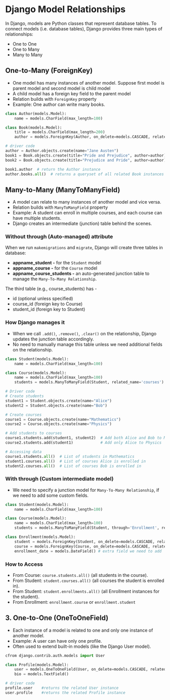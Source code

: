 # Django Model Relationships
In Django, models are Python classes that represent database tables. To connect models (i.e. database tables), Django provides three main types of relationships:
- One to One
- One to Many
- Many to Many
  

## One-to-Many (ForeignKey)
- One model has many instances of another model. Suppose first model is parent model and second model is child model
- A child model has a foreign key field to the parent model
- Relation builds with `ForeignKey` property
- Example: One author can write many books.

```py
class Author(models.Model):
    name = models.CharField(max_length=100)

class Book(models.Model):
    title = models.CharField(max_length=200)
    author = models.ForeignKey(Author, on_delete=models.CASCADE, related_name='books')

# driver code
author = Author.objects.create(name="Jane Austen")
book1 = Book.objects.create(title="Pride and Prejudice", author=author)
book2 = Book.objects.create(title="Prejudice and Pride", author=author)

book1.author  # return the Author instance
author.books.all()  # returns a queryset of all related Book instances
```


## Many-to-Many (ManyToManyField)
- A model can relate to many instances of another model and vice versa.
- Relation builds with `ManyToManyField` property
- Example: A student can enroll in multiple courses, and each course can have multiple students.
- Django creates an intermediate (junction) table behind the scenes.

### Without through (Auto-managed) attribute
When we run `makemigrations` and `migrate`, Django will create three tables in database:
- **appname_student -** for the `Student` model
- **appname_course -** for the `Course` model
- **appname_course_students -** an auto-generated junction table to manage the `Many-To-Many Relationship`.

The third table (e.g., course_students) has -
- id (optional unless specified)
- course_id (foreign key to Course)
- student_id (foreign key to Student)

### How Django manages it
- When we call `.add()`, `.remove()`, `.clear()` on the relationship, Django updates the junction table accordingly.
- No need to manually manage this table unless we need additional fields on the relationship.

```py
class Student(models.Model):
    name = models.CharField(max_length=100)

class Course(models.Model):
    name = models.CharField(max_length=100)
    students = models.ManyToManyField(Student, related_name='courses')

# Driver code
# Create students
student1 = Student.objects.create(name="Alice")
student2 = Student.objects.create(name="Bob")

# Create courses
course1 = Course.objects.create(name="Mathematics")
course2 = Course.objects.create(name="Physics")

# Add students to courses
course1.students.add(student1, student2)  # Add both Alice and Bob to Mathematics
course2.students.add(student1)            # Add only Alice to Physics

# Accessing data
course1.students.all()  # List of students in Mathematics
student1.courses.all()  # List of courses Alice is enrolled in
student2.courses.all()  # List of courses Bob is enrolled in
```

### With through (Custom intermediate model)
- We need to specify a junction model for `Many-To-Many Relationship`, if we need to add some custom fields.
  
```py
class Student(models.Model):
    name = models.CharField(max_length=100)

class Course(models.Model):
    name = models.CharField(max_length=100)
    students = models.ManyToManyField(Student, through='Enrollment', related_name='courses')

class Enrollment(models.Model):
    student = models.ForeignKey(Student, on_delete=models.CASCADE, related_name='enrollments')
    course = models.ForeignKey(Course, on_delete=models.CASCADE, related_name='enrollments')
    enrollment_date = models.DateField() # extra field we need to add
```

### How to Access
- From Course: `course.students.all()` (all students in the course).
- From Student: `student.courses.all()` (all courses the student is enrolled in).
- From Student: `student.enrollments.all()` (all Enrollment instances for the student).
- From Enrollment: `enrollment.course` or `enrollment.student`


## 3. One-to-One (OneToOneField)
- Each instance of a model is related to one and only one instance of another model.
- Example: A user can have only one profile.
- Often used to extend built-in models (like the Django User model).

```py
cfrom django.contrib.auth.models import User

class Profile(models.Model):
    user = models.OneToOneField(User, on_delete=models.CASCADE, related_name='profile')
    bio = models.TextField()

# driver code
profile.user    #returns the related User instance
user.profile    #returns the related Profile instance
```
